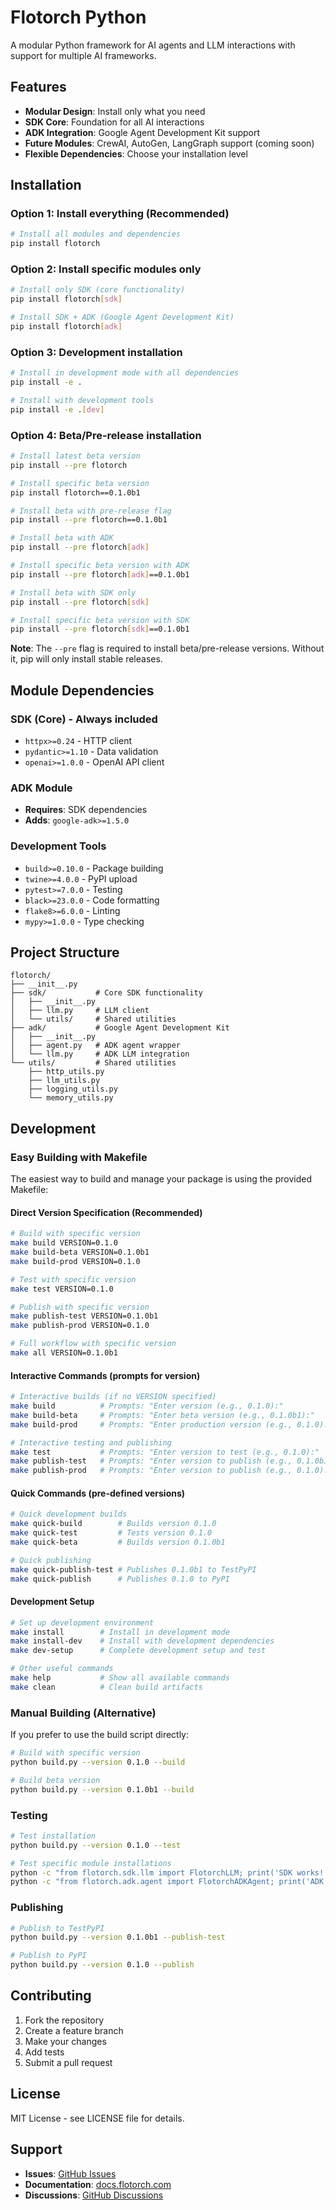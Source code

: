 # Flotorch Python

A modular Python framework for AI agents and LLM interactions with support for multiple AI frameworks.

## Features

- **Modular Design**: Install only what you need
- **SDK Core**: Foundation for all AI interactions
- **ADK Integration**: Google Agent Development Kit support
- **Future Modules**: CrewAI, AutoGen, LangGraph support (coming soon)
- **Flexible Dependencies**: Choose your installation level

## Installation

### Option 1: Install everything (Recommended)
```bash
# Install all modules and dependencies
pip install flotorch
```

### Option 2: Install specific modules only
```bash
# Install only SDK (core functionality)
pip install flotorch[sdk]

# Install SDK + ADK (Google Agent Development Kit)
pip install flotorch[adk]
```

### Option 3: Development installation
```bash
# Install in development mode with all dependencies
pip install -e .

# Install with development tools
pip install -e .[dev]
```

### Option 4: Beta/Pre-release installation
```bash
# Install latest beta version
pip install --pre flotorch

# Install specific beta version
pip install flotorch==0.1.0b1

# Install beta with pre-release flag
pip install --pre flotorch==0.1.0b1

# Install beta with ADK
pip install --pre flotorch[adk]

# Install specific beta version with ADK
pip install --pre flotorch[adk]==0.1.0b1

# Install beta with SDK only
pip install --pre flotorch[sdk]

# Install specific beta version with SDK
pip install --pre flotorch[sdk]==0.1.0b1
```

**Note**: The `--pre` flag is required to install beta/pre-release versions. Without it, pip will only install stable releases.



## Module Dependencies

### SDK (Core) - Always included
- `httpx>=0.24` - HTTP client
- `pydantic>=1.10` - Data validation
- `openai>=1.0.0` - OpenAI API client

### ADK Module
- **Requires**: SDK dependencies
- **Adds**: `google-adk>=1.5.0`

### Development Tools
- `build>=0.10.0` - Package building
- `twine>=4.0.0` - PyPI upload
- `pytest>=7.0.0` - Testing
- `black>=23.0.0` - Code formatting
- `flake8>=6.0.0` - Linting
- `mypy>=1.0.0` - Type checking

## Project Structure

```
flotorch/
├── __init__.py
├── sdk/           # Core SDK functionality
│   ├── __init__.py
│   ├── llm.py     # LLM client
│   └── utils/     # Shared utilities
├── adk/           # Google Agent Development Kit
│   ├── __init__.py
│   ├── agent.py   # ADK agent wrapper
│   └── llm.py     # ADK LLM integration
└── utils/         # Shared utilities
    ├── http_utils.py
    ├── llm_utils.py
    ├── logging_utils.py
    └── memory_utils.py
```

## Development

### Easy Building with Makefile

The easiest way to build and manage your package is using the provided Makefile:

#### Direct Version Specification (Recommended)
```bash
# Build with specific version
make build VERSION=0.1.0
make build-beta VERSION=0.1.0b1
make build-prod VERSION=0.1.0

# Test with specific version
make test VERSION=0.1.0

# Publish with specific version
make publish-test VERSION=0.1.0b1
make publish-prod VERSION=0.1.0

# Full workflow with specific version
make all VERSION=0.1.0b1
```

#### Interactive Commands (prompts for version)
```bash
# Interactive builds (if no VERSION specified)
make build          # Prompts: "Enter version (e.g., 0.1.0):"
make build-beta     # Prompts: "Enter beta version (e.g., 0.1.0b1):"
make build-prod     # Prompts: "Enter production version (e.g., 0.1.0):"

# Interactive testing and publishing
make test           # Prompts: "Enter version to test (e.g., 0.1.0):"
make publish-test   # Prompts: "Enter version to publish (e.g., 0.1.0b1):"
make publish-prod   # Prompts: "Enter version to publish (e.g., 0.1.0):"
```

#### Quick Commands (pre-defined versions)
```bash
# Quick development builds
make quick-build        # Builds version 0.1.0
make quick-test         # Tests version 0.1.0
make quick-beta         # Builds version 0.1.0b1

# Quick publishing
make quick-publish-test # Publishes 0.1.0b1 to TestPyPI
make quick-publish      # Publishes 0.1.0 to PyPI
```

#### Development Setup
```bash
# Set up development environment
make install        # Install in development mode
make install-dev    # Install with development dependencies
make dev-setup      # Complete development setup and test

# Other useful commands
make help           # Show all available commands
make clean          # Clean build artifacts
```

### Manual Building (Alternative)

If you prefer to use the build script directly:

```bash
# Build with specific version
python build.py --version 0.1.0 --build

# Build beta version
python build.py --version 0.1.0b1 --build
```

### Testing
```bash
# Test installation
python build.py --version 0.1.0 --test

# Test specific module installations
python -c "from flotorch.sdk.llm import FlotorchLLM; print('SDK works!')"
python -c "from flotorch.adk.agent import FlotorchADKAgent; print('ADK works!')"
```

### Publishing
```bash
# Publish to TestPyPI
python build.py --version 0.1.0b1 --publish-test

# Publish to PyPI
python build.py --version 0.1.0 --publish
```

## Contributing

1. Fork the repository
2. Create a feature branch
3. Make your changes
4. Add tests
5. Submit a pull request

## License

MIT License - see LICENSE file for details.

## Support

- **Issues**: [GitHub Issues](https://github.com/flotorch/flotorch-python/issues)
- **Documentation**: [docs.flotorch.com](https://docs.flotorch.com)
- **Discussions**: [GitHub Discussions](https://github.com/flotorch/flotorch-python/discussions)
